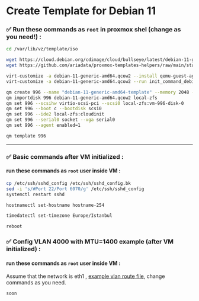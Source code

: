 # Create Template for Debian 11

### ✅ Run these commands as `root` in proxmox shel (change as you need!) :
```sh
cd /var/lib/vz/template/iso

wget https://cloud.debian.org/cdimage/cloud/bullseye/latest/debian-11-generic-amd64.qcow2
wget https://github.com/ariadata/proxmox-templates-helpers/raw/main/static/init_command_debian_11.sh init_command_debian_11.sh

virt-customize -a debian-11-generic-amd64.qcow2 --install qemu-guest-agent,nano,sudo,rsync
virt-customize -a debian-11-generic-amd64.qcow2 --run init_command_debian_11.sh

qm create 996 --name "debian-11-generic-amd64-template" --memory 2048 --cores 2 --net0 virtio,bridge=vmbr1
qm importdisk 996 debian-11-generic-amd64.qcow2 local-zfs
qm set 996 --scsihw virtio-scsi-pci --scsi0 local-zfs:vm-996-disk-0
qm set 996 --boot c --bootdisk scsi0
qm set 996 --ide2 local-zfs:cloudinit
qm set 996 --serial0 socket --vga serial0
qm set 996 --agent enabled=1

qm template 996

```
---

### ✅ Basic commands after VM initialized :
#### run these commands as `root` user inside VM :
```sh
cp /etc/ssh/sshd_config /etc/ssh/sshd_config.bk
sed -i 's/#Port 22/Port 6070/g' /etc/ssh/sshd_config
systemctl restart sshd

hostnamectl set-hostname hostname-254

timedatectl set-timezone Europe/Istanbul

reboot

```

### ✅ Config VLAN 4000 with MTU=1400 example (after VM initialized) :
#### run these commands as `root` user inside VM :

Assume that the network is eth1 , [example vlan route file](https://github.com/ariadata/proxmox-templates-helpers/blob/main/static/), change commands as you need.

```sh
soon

```